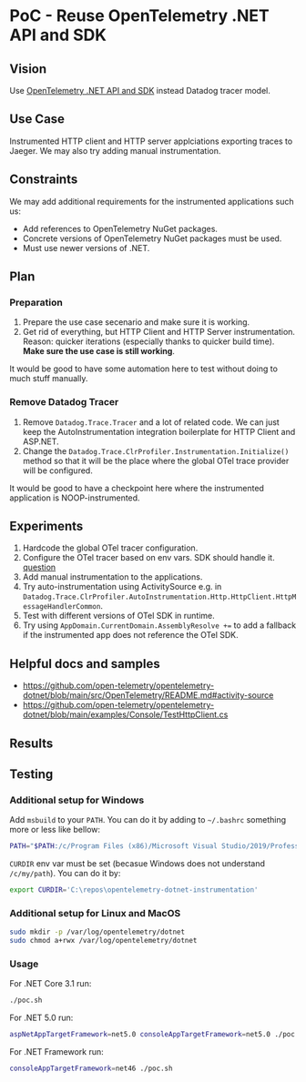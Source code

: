 # PoC - Reuse OpenTelemetry .NET API and SDK

## Vision

Use [OpenTelemetry .NET API and SDK](https://github.com/open-telemetry/opentelemetry-dotnet)
instead Datadog tracer model.

## Use Case

Instrumented HTTP client and HTTP server applciations exporting traces to Jaeger.
We may also try adding manual instrumentation.

## Constraints

We may add additional requirements for the instrumented applications such us:

- Add references to OpenTelemetry NuGet packages.
- Concrete versions of OpenTelemetry NuGet packages must be used.
- Must use newer versions of .NET.

## Plan

### Preparation

1. Prepare the use case secenario and make sure it is working.
1. Get rid of everything, but HTTP Client and HTTP Server instrumentation.
   Reason: quicker iterations (especially thanks to quicker build time).
   **Make sure the use case is still working**.

It would be good to have some automation here to test without doing to much stuff manually.

### Remove Datadog Tracer

1. Remove `Datadog.Trace.Tracer` and a lot of related code.
   We can just keep the AutoInstrumentation integration boilerplate for HTTP Client and ASP.NET.
1. Change the `Datadog.Trace.ClrProfiler.Instrumentation.Initialize()` method
   so that it will be the place where the global OTel trace provider will be configured. 

It would be good to have a checkpoint here where the instrumented application is NOOP-instrumented.

## Experiments

1. Hardcode the global OTel tracer configuration.
1. Configure the OTel tracer based on env vars. SDK should handle it.
   [question](https://cloud-native.slack.com/archives/C01N3BC2W7Q/p1620994235161800)
1. Add manual instrumentation to the applications.
1. Try auto-instrumentation using ActivitySource
   e.g. in `Datadog.Trace.ClrProfiler.AutoInstrumentation.Http.HttpClient.HttpMessageHandlerCommon`.
1. Test with different versions of OTel SDK in runtime.
1. Try using `AppDomain.CurrentDomain.AssemblyResolve +=` to add a fallback 
   if the instrumented app does not reference the OTel SDK.

## Helpful docs and samples

- https://github.com/open-telemetry/opentelemetry-dotnet/blob/main/src/OpenTelemetry/README.md#activity-source
- https://github.com/open-telemetry/opentelemetry-dotnet/blob/main/examples/Console/TestHttpClient.cs

## Results

## Testing

### Additional setup for Windows

Add `msbuild` to your `PATH`. You can do it by adding to `~/.bashrc` something more or less like bellow:

```sh
PATH="$PATH:/c/Program Files (x86)/Microsoft Visual Studio/2019/Professional/MSBuild/Current/Bin"
```

`CURDIR` env var must be set (becasue Windows does not understand `/c/my/path`). You can do it by:

```sh
export CURDIR='C:\repos\opentelemetry-dotnet-instrumentation'
```

### Additional setup for Linux and MacOS

```sh
sudo mkdir -p /var/log/opentelemetry/dotnet
sudo chmod a+rwx /var/log/opentelemetry/dotnet
```

### Usage

For .NET Core 3.1 run:

```sh
./poc.sh
```

For .NET 5.0 run:

```sh
aspNetAppTargetFramework=net5.0 consoleAppTargetFramework=net5.0 ./poc.sh
```

For .NET Framework run:

```sh
consoleAppTargetFramework=net46 ./poc.sh
```